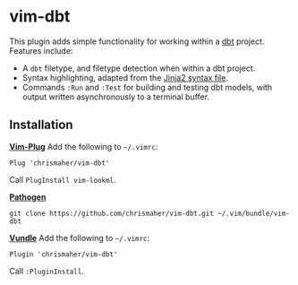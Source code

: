 # vim-dbt

This plugin adds simple functionality for working within a [dbt](https://docs.getdbt.com/docs/introduction/) project. Features include:
* A `dbt` filetype, and filetype detection when within a dbt project.
* Syntax highlighting, adapted from the [Jinja2 syntax file](https://github.com/pallets/jinja/blob/master/ext/Vim/jinja.vim).
* Commands `:Run` and `:Test` for building and testing dbt models, with output written asynchronously to a terminal buffer.

## Installation
**[Vim-Plug](https://github.com/tpope/vim-pathogen)**
Add the following to `~/.vimrc`:

    Plug 'chrismaher/vim-dbt'

Call `PlugInstall vim-lookml`.

**[Pathogen](https://github.com/tpope/vim-pathogen)**

    git clone https://github.com/chrismaher/vim-dbt.git ~/.vim/bundle/vim-dbt

**[Vundle](https://github.com/VundleVim/Vundle.vim)**
Add the following to `~/.vimrc`:

    Plugin 'chrismaher/vim-dbt'

Call `:PluginInstall`.
